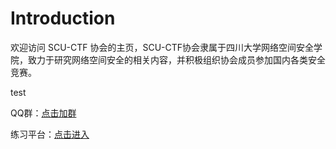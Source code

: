 # Introduction

欢迎访问 SCU-CTF 协会的主页，SCU-CTF协会隶属于四川大学网络空间安全学院，致力于研究网络空间安全的相关内容，并积极组织协会成员参加国内各类安全竞赛。

test

QQ群：[点击加群](https://jq.qq.com/?_wv=1027&k=5kvjlH9)

练习平台：[点击进入](https://ctf.scuctf.com)
